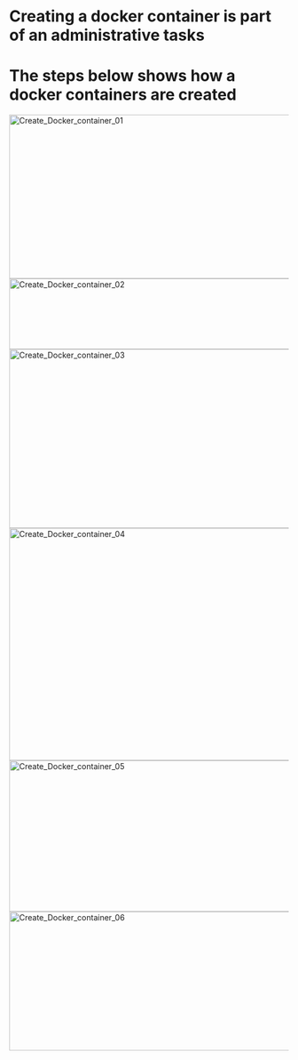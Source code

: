 # Creating a docker container is part of an administrative tasks #
# The steps below shows how a docker containers are created #

<img width="695" height="295" alt="Create_Docker_container_01" src="https://github.com/user-attachments/assets/50eaf7d2-80ff-4982-ad4f-e76b931772d3" />
<img width="779" height="127" alt="Create_Docker_container_02" src="https://github.com/user-attachments/assets/119e4af1-6cee-4877-8daa-6593f5de06f3" />
<img width="778" height="322" alt="Create_Docker_container_03" src="https://github.com/user-attachments/assets/c4061a71-fcf7-48ad-9946-eaffa1edc210" />
<img width="767" height="418" alt="Create_Docker_container_04" src="https://github.com/user-attachments/assets/318c0ddf-dcee-457d-b956-1e3bea2eeacb" />
<img width="791" height="272" alt="Create_Docker_container_05" src="https://github.com/user-attachments/assets/123d4e8c-e9ea-46b2-8de7-d93985018e7b" />
<img width="785" height="250" alt="Create_Docker_container_06" src="https://github.com/user-attachments/assets/ad660fdf-4da5-4128-b01b-30118fc83e85" />
